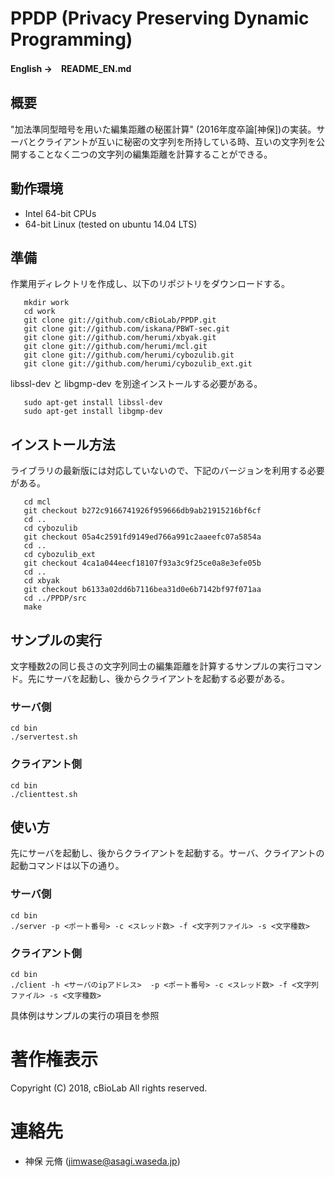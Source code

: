 # **PPDP (Privacy Preserving Dynamic Programming)**

**English →　README_EN.md**

## 概要
"加法準同型暗号を用いた編集距離の秘匿計算" (2016年度卒論[神保])の実装。サーバとクライアントが互いに秘密の文字列を所持している時、互いの文字列を公開することなく二つの文字列の編集距離を計算することができる。

## 動作環境
+ Intel 64-bit CPUs
+ 64-bit Linux (tested on ubuntu 14.04 LTS)

## 準備
作業用ディレクトリを作成し、以下のリポジトリをダウンロードする。

       mkdir work
       cd work
       git clone git://github.com/cBioLab/PPDP.git
       git clone git://github.com/iskana/PBWT-sec.git
       git clone git://github.com/herumi/xbyak.git
       git clone git://github.com/herumi/mcl.git
       git clone git://github.com/herumi/cybozulib.git
       git clone git://github.com/herumi/cybozulib_ext.git

libssl-dev と libgmp-dev を別途インストールする必要がある。

       sudo apt-get install libssl-dev
       sudo apt-get install libgmp-dev

## インストール方法
ライブラリの最新版には対応していないので、下記のバージョンを利用する必要がある。

       cd mcl
       git checkout b272c9166741926f959666db9ab21915216bf6cf
       cd ..
       cd cybozulib
       git checkout 05a4c2591fd9149ed766a991c2aaeefc07a5854a
       cd ..
       cd cybozulib_ext
       git checkout 4ca1a044eecf18107f93a3c9f25ce0a8e3efe05b
       cd ..
       cd xbyak
       git checkout b6133a02dd6b7116bea31d0e6b7142bf97f071aa
       cd ../PPDP/src
       make

## サンプルの実行
文字種数2の同じ長さの文字列同士の編集距離を計算するサンプルの実行コマンド。先にサーバを起動し、後からクライアントを起動する必要がある。

### サーバ側
    cd bin
    ./servertest.sh

### クライアント側
    cd bin
    ./clienttest.sh

## 使い方
先にサーバを起動し、後からクライアントを起動する。サーバ、クライアントの起動コマンドは以下の通り。

### サーバ側
    cd bin
    ./server -p <ポート番号> -c <スレッド数> -f <文字列ファイル> -s <文字種数>

### クライアント側
    cd bin
    ./client -h <サーバのipアドレス>  -p <ポート番号> -c <スレッド数> -f <文字列ファイル> -s <文字種数>

具体例はサンプルの実行の項目を参照

# 著作権表示
Copyright (C) 2018, cBioLab
All rights reserved.

# 連絡先
* 神保 元脩 (jimwase@asagi.waseda.jp)
